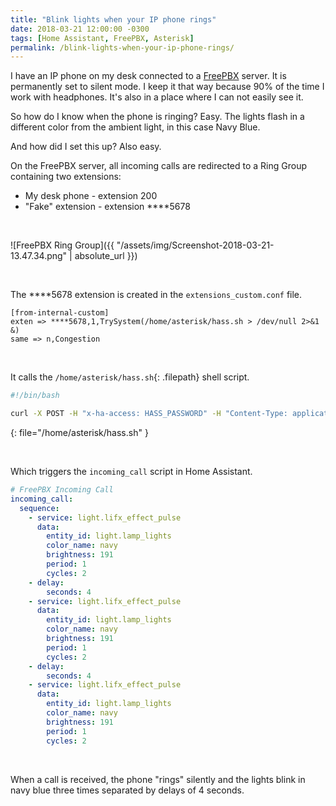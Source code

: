 ```yaml
---
title: "Blink lights when your IP phone rings"
date: 2018-03-21 12:00:00 -0300
tags: [Home Assistant, FreePBX, Asterisk]
permalink: /blink-lights-when-your-ip-phone-rings/
---
```

<!-- markdownlint-disable html -->
I have an IP phone on my desk connected to a [FreePBX](https://www.freepbx.org) server. It is permanently set to silent mode. I keep it that way because 90% of the time I work with headphones. It's also in a place where I can not easily see it.

So how do I know when the phone is ringing? Easy. The lights flash in a different color from the ambient light, in this case Navy Blue.

And how did I set this up? Also easy.

On the FreePBX server, all incoming calls are redirected to a Ring Group containing two extensions:

* My desk phone - extension 200
* "Fake" extension - extension \*\*\*\*5678

<br />

![FreePBX Ring Group]({{ "/assets/img/Screenshot-2018-03-21-13.47.34.png" | absolute_url }})

<br />

The \*\*\*\*5678 extension is created in the `extensions_custom.conf` file.

```asterisk
[from-internal-custom]
exten => ****5678,1,TrySystem(/home/asterisk/hass.sh > /dev/null 2>&1 &)
same => n,Congestion
```

<br />

It calls the `/home/asterisk/hass.sh`{: .filepath} shell script.

```bash
#!/bin/bash

curl -X POST -H "x-ha-access: HASS_PASSWORD" -H "Content-Type: application/json" http://HASS_SERVER_ADDRESS:8123/api/services/script/incoming_call
```
{: file="/home/asterisk/hass.sh" }

<br />

Which triggers the `incoming_call` script in Home Assistant.

```yaml
# FreePBX Incoming Call
incoming_call:
  sequence:
    - service: light.lifx_effect_pulse
      data:
        entity_id: light.lamp_lights
        color_name: navy
        brightness: 191
        period: 1
        cycles: 2
    - delay:
        seconds: 4
    - service: light.lifx_effect_pulse
      data:
        entity_id: light.lamp_lights
        color_name: navy
        brightness: 191
        period: 1
        cycles: 2
    - delay:
        seconds: 4
    - service: light.lifx_effect_pulse
      data:
        entity_id: light.lamp_lights
        color_name: navy
        brightness: 191
        period: 1
        cycles: 2
```

<br />

When a call is received, the phone "rings" silently and the lights blink in navy blue three times separated by delays of 4 seconds.
